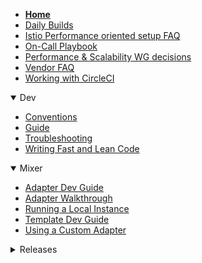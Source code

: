 
- [**Home**](Home)
- [Daily Builds](Daily%20Builds)
- [Istio Performance oriented setup FAQ](Istio-Performance-oriented-setup-FAQ)
- [On\-Call Playbook](On-Call%20Playbook)
- [Performance & Scalability WG decisions](Performance-&-Scalability-WG-decisions)
- [Vendor FAQ](Vendor-FAQ)
- [Working with CircleCI](Working-with-CircleCI)

<details open>
  <summary>Dev</summary>

- [Conventions](Dev-Conventions)
- [Guide](Dev-Guide)
- [Troubleshooting](Dev-Troubleshooting)
- [Writing Fast and Lean Code](Dev-Writing-Fast-and-Lean-Code)

</details>

<details open>
  <summary>Mixer</summary>

- [Adapter Dev Guide](Mixer-Adapter-Dev-Guide)
- [Adapter Walkthrough](Mixer-Adapter-Walkthrough)
- [Running a Local Instance](Mixer-Running-a-Local-Instance)
- [Template Dev Guide](Mixer-Template-Dev-Guide)
- [Using a Custom Adapter](Mixer-Using-a-Custom-Adapter)

</details>

<details>
  <summary>Releases</summary>

- [v0.2.1](v0.2.1)
- [v0.2.10](v0.2.10)
- [v0.2.12](v0.2.12)
- [v0.2.2](v0.2.2)
- [v0.2.4](v0.2.4)
- [v0.2.6](v0.2.6)
- [v0.2.7](v0.2.7)
- [v0.2.9](v0.2.9)
- [v0.3.0](v0.3.0)
- [v0.4.0](v0.4.0)
- [v0.5.1](v0.5.1)
</details>
